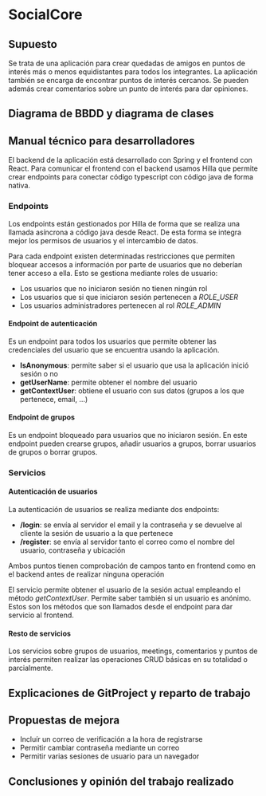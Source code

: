 # SocialCore

## Supuesto

Se trata de una aplicación para crear quedadas de amigos en puntos de interés más o menos equidistantes para todos los integrantes. La aplicación también se encarga de encontrar puntos de interés cercanos. Se pueden además crear comentarios sobre un punto de interés para dar opiniones.

## Diagrama de BBDD y diagrama de clases



## Manual técnico para desarrolladores

El backend de la aplicación está desarrollado con Spring y el frontend con React. Para comunicar el 
frontend con el backend usamos Hilla que permite crear endpoints para conectar código typescript con 
código java de forma nativa. 

### Endpoints

Los endpoints están gestionados por Hilla de forma que se realiza una llamada asíncrona a código java
desde React. De esta forma se integra mejor los permisos de usuarios y el intercambio de datos.

Para cada endpoint existen determinadas restricciones que permiten bloquear accesos a información por
parte de usuarios que no deberían tener acceso a ella. Esto se gestiona mediante roles de usuario:

- Los usuarios que no iniciaron sesión no tienen ningún rol
- Los usuarios que si que iniciaron sesión pertenecen a *ROLE_USER*
- Los usuarios administradores pertenecen al rol *ROLE_ADMIN*

#### Endpoint de autenticación

Es un endpoint para todos los usuarios que permite obtener las credenciales del usuario que se encuentra usando la
aplicación.

- **IsAnonymous**: permite saber si el usuario que usa la aplicación inició sesión o no
- **getUserName**: permite obtener el nombre del usuario
- **getContextUser**: obtiene el usuario con sus datos (grupos a los que pertenece, email, ...)

#### Endpoint de grupos

Es un endpoint bloqueado para usuarios que no iniciaron sesión. En este endpoint pueden crearse grupos, 
añadir usuarios a grupos, borrar usuarios de grupos o borrar grupos.

### Servicios

#### Autenticación de usuarios

La autenticación de usuarios se realiza mediante dos endpoints:

- **/login**: se envía al servidor el email y la contraseña y se devuelve al cliente la sesión de usuario a la que pertenece
- **/register**: se envía al servidor tanto el correo como el nombre del usuario, contraseña y ubicación

Ambos puntos tienen comprobación de campos tanto en frontend como en el backend antes de realizar ninguna operación

El servicio permite obtener el usuario de la sesión actual empleando el método *getContextUser*. Permite saber también si un usuario es anónimo. Estos son los métodos que son llamados desde el endpoint para dar servicio al frontend.

#### Resto de servicios

Los servicios sobre grupos de usuarios, meetings, comentarios y puntos de interés permiten realizar las operaciones CRUD básicas en su totalidad o parcialmente.

## Explicaciones de GitProject y reparto de trabajo



## Propuestas de mejora

- Incluír un correo de verificación a la hora de registrarse
- Permitir cambiar contraseña mediante un correo
- Permitir varias sesiones de usuario para un navegador

## Conclusiones y opinión del trabajo realizado

